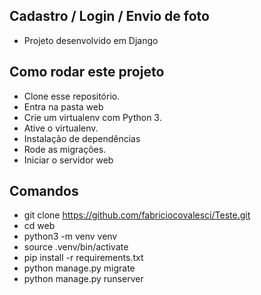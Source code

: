 ##  Cadastro / Login / Envio de foto
 - Projeto desenvolvido em Django


## Como rodar este projeto

- Clone esse repositório.
- Entra na pasta web
- Crie um virtualenv com Python 3.
- Ative o virtualenv.
- Instalação de dependências
- Rode as migrações.
- Iniciar o servidor web

## Comandos

- git clone https://github.com/fabriciocovalesci/Teste.git
- cd web
- python3 -m venv venv
- source .venv/bin/activate
- pip install -r requirements.txt
- python manage.py migrate
- python manage.py runserver


